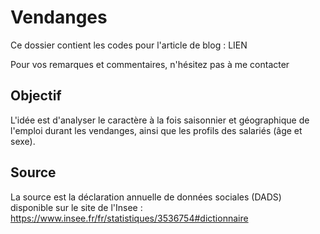# Vendanges

Ce dossier contient les codes pour l'article de blog : LIEN

Pour vos remarques et commentaires, n'hésitez pas à me contacter

## Objectif

L'idée est d'analyser le caractère à la fois saisonnier et géographique de l'emploi durant les vendanges, ainsi que les profils des salariés (âge et sexe).

## Source

La source est la déclaration annuelle de données sociales (DADS) disponible sur le site de l'Insee : https://www.insee.fr/fr/statistiques/3536754#dictionnaire